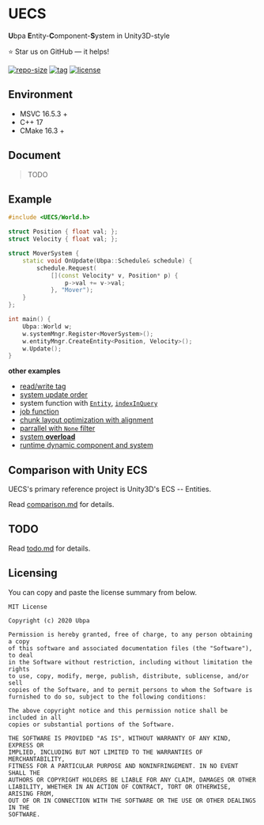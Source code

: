 # UECS
**U**bpa **E**ntity-**C**omponent-**S**ystem in Unity3D-style

⭐ Star us on GitHub — it helps!

[![repo-size](https://img.shields.io/github/languages/code-size/Ubpa/UECS?style=flat)](https://github.com/Ubpa/UECS/archive/master.zip) [![tag](https://img.shields.io/github/v/tag/Ubpa/UECS)](https://github.com/Ubpa/UECS/releases/tag/0.9.0) [![license](https://img.shields.io/github/license/Ubpa/UECS)](LICENSE) 

## Environment

- MSVC 16.5.3 +
- C++ 17
- CMake 16.3 +

## Document

> TODO

## Example

```c++
#include <UECS/World.h>

struct Position { float val; };
struct Velocity { float val; };

struct MoverSystem {
    static void OnUpdate(Ubpa::Schedule& schedule) {
        schedule.Request(
            [](const Velocity* v, Position* p) {
                p->val += v->val;
            }, "Mover");
    }
};

int main() {
    Ubpa::World w;
    w.systemMngr.Register<MoverSystem>();
    w.entityMngr.CreateEntity<Position, Velocity>();
    w.Update();
}
```

**other examples** 

- [read/write tag](src/test/01_tag/main.cpp) 
- [system update order](src/test/02_order/main.cpp) 
- system function with [`Entity`](src/test/03_query_entity/main.cpp), [`indexInQuery`](src/test/09_idx_in_query/main.cpp) 
- [job function](src/test/08_job/main.cpp) 
- [chunk layout optimization with alignment](src/test/05_alignment/main.cpp) 
- [parrallel with `None` filter](src/test/06_none_parallel/main.cpp) 
- [system **overload**](src/test/07_overload/main.cpp) 
- [runtime dynamic component and system](src/test/11_runtime_cmpt/main.cpp) 

## Comparison with Unity ECS

UECS's primary reference project is Unity3D's ECS -- Entities.

Read [comparison.md](comparison.md) for details.

## TODO

Read [todo.md](todo.md) for details.

## Licensing

You can copy and paste the license summary from below.

```
MIT License

Copyright (c) 2020 Ubpa

Permission is hereby granted, free of charge, to any person obtaining a copy
of this software and associated documentation files (the "Software"), to deal
in the Software without restriction, including without limitation the rights
to use, copy, modify, merge, publish, distribute, sublicense, and/or sell
copies of the Software, and to permit persons to whom the Software is
furnished to do so, subject to the following conditions:

The above copyright notice and this permission notice shall be included in all
copies or substantial portions of the Software.

THE SOFTWARE IS PROVIDED "AS IS", WITHOUT WARRANTY OF ANY KIND, EXPRESS OR
IMPLIED, INCLUDING BUT NOT LIMITED TO THE WARRANTIES OF MERCHANTABILITY,
FITNESS FOR A PARTICULAR PURPOSE AND NONINFRINGEMENT. IN NO EVENT SHALL THE
AUTHORS OR COPYRIGHT HOLDERS BE LIABLE FOR ANY CLAIM, DAMAGES OR OTHER
LIABILITY, WHETHER IN AN ACTION OF CONTRACT, TORT OR OTHERWISE, ARISING FROM,
OUT OF OR IN CONNECTION WITH THE SOFTWARE OR THE USE OR OTHER DEALINGS IN THE
SOFTWARE.
```

